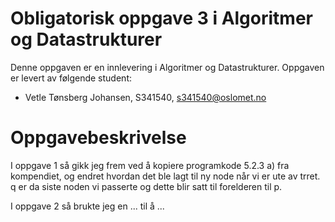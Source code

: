 # Obligatorisk oppgave 3 i Algoritmer og Datastrukturer

Denne oppgaven er en innlevering i Algoritmer og Datastrukturer. 
Oppgaven er levert av følgende student:
* Vetle Tønsberg Johansen, S341540, s341540@oslomet.no


# Oppgavebeskrivelse

I oppgave 1 så gikk jeg frem ved å kopiere programkode 5.2.3 a) fra kompendiet, og endret hvordan det ble lagt
til ny node når vi er ute av trret. q er da siste noden vi passerte og dette blir satt til forelderen til p.

I oppgave 2 så brukte jeg en ... til å ...
